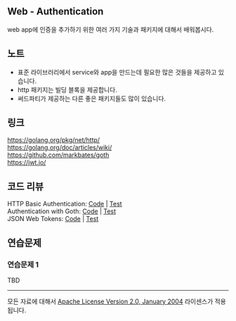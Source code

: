 ## Web - Authentication

web app에 인증을 추가하기 위한 여러 가지 기술과 패키지에 대해서 배워봅시다.

## 노트

* 표준 라이브러리에서 service와 app을 만드는데 필요한 많은 것들을 제공하고 있습니다.
* http 패키지는 빌딩 블록을 제공합니다.
* 써드파티가 제공하는 다른 좋은 패키지들도 많이 있습니다.

## 링크

https://golang.org/pkg/net/http/  
https://golang.org/doc/articles/wiki/  
https://github.com/markbates/goth  
https://jwt.io/  

## 코드 리뷰

HTTP Basic Authentication: [Code](example1/main.go) | [Test](example1/main_test.go)  
Authentication with Goth: [Code](example2/main.go) | [Test](example2/main_test.go)  
JSON Web Tokens: [Code](example3/main.go) | [Test](example3/main_test.go)  

## 연습문제

### 연습문제 1

TBD
___
모든 자료에 대해서 [Apache License Version 2.0, January 2004](http://www.apache.org/licenses/LICENSE-2.0) 라이센스가 적용됩니다.